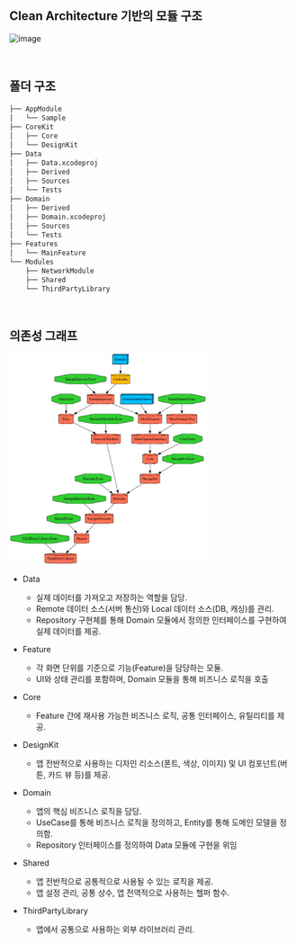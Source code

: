 ## Clean Architecture 기반의 모듈 구조
![image](https://github.com/user-attachments/assets/1aaa73d0-e3c2-4fb3-9e7a-d967c8439295)

<br>

## 폴더 구조
```
├── AppModule
│   └── Sample
├── CoreKit
│   ├── Core
│   └── DesignKit
├── Data
│   ├── Data.xcodeproj
│   ├── Derived
│   ├── Sources
│   └── Tests
├── Domain
│   ├── Derived
│   ├── Domain.xcodeproj
│   ├── Sources
│   └── Tests
├── Features
│   └── MainFeature
└── Modules
    ├── NetworkModule
    ├── Shared
    └── ThirdPartyLibrary
```

<br>

## 의존성 그래프
<img src="https://github.com/junlight94/Tuist_Template/blob/main/Sample/graph.png" width=350/>

- Data
    - 실제 데이터를 가져오고 저장하는 역할을 담당.
    - Remote 데이터 소스(서버 통신)와 Local 데이터 소스(DB, 캐싱)를 관리.
    - Repository 구현체를 통해 Domain 모듈에서 정의한 인터페이스를 구현하여 실제 데이터를 제공.
 
- Feature
    - 각 화면 단위를 기준으로 기능(Feature)을 담당하는 모듈.
    - UI와 상태 관리를 포함하며, Domain 모듈을 통해 비즈니스 로직을 호출
 
- Core
    - Feature 간에 재사용 가능한 비즈니스 로직, 공통 인터페이스, 유틸리티를 제공.

- DesignKit
    - 앱 전반적으로 사용하는 디자인 리소스(폰트, 색상, 이미지) 및 UI 컴포넌트(버튼, 카드 뷰 등)를 제공.

- Domain
    - 앱의 핵심 비즈니스 로직을 담당.
    - UseCase를 통해 비즈니스 로직을 정의하고, Entity를 통해 도메인 모델을 정의함.
    - Repository 인터페이스를 정의하여 Data 모듈에 구현을 위임

- Shared
    - 앱 전반적으로 공통적으로 사용될 수 있는 로직을 제공.
    - 앱 설정 관리, 공통 상수, 앱 전역적으로 사용하는 헬퍼 함수.

- ThirdPartyLibrary
    - 앱에서 공통으로 사용하는 외부 라이브러리 관리.
